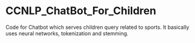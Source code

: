 # CCNLP_ChatBot_For_Children
Code for Chatbot which serves children query related to sports. It basically uses neural networks, tokenization and stemming.
